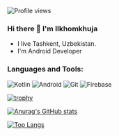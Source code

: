 ![Profile views](https://gpvc.arturio.dev/Ilhom0549)

### Hi there 👋 I'm Ilkhomkhuja
- I live Tashkent, Uzbekistan.
- I'm Android Developer

### Languages and Tools:
<b></b>
![Kotlin](https://img.shields.io/badge/-Kotlin-4B4F59?style=plastic&logo=Kotlin)
![Android](https://img.shields.io/badge/-Android-4B4F59?style=plastic&logo=Android)
![Git](https://img.shields.io/badge/-Git-4B4F59?style=plastic&logo=Git)
![Firebase](https://img.shields.io/badge/-Firebase-4B4F59?style=plastic&logo=Firebase)
<!-- ![Java](https://img.shields.io/badge/-Java-4B4F59?style=for-the-badge&logo=Java) -->

<!--
**Ilhom0549/Ilhom0549** is a ✨ _special_ ✨ repository because its `README.md` (this file) appears on your GitHub profile.

Here are some ideas to get you started:

- 🔭 I’m currently working on ...
- 🌱 I’m currently learning ...
- 👯 I’m looking to collaborate on ...
- 🤔 I’m looking for help with ...
- 💬 Ask me about ...
- 📫 How to reach me: ...
- 😄 Pronouns: ...
- ⚡ Fun fact: ...
-->



[![trophy](https://github-profile-trophy.vercel.app/?username=Ilhom0549&theme=flat&margin-w=10)](https://github.com/ryo-ma/github-profile-trophy)


[![Anurag's GitHub stats](https://github-readme-stats.vercel.app/api?username=Ilhom0549&hide=contribs,prs&count_private=true&show_icons=true)](https://github.com/anuraghazra/github-readme-stats) 


<!-- ### Languages and Tools
<p align="left"> <a href="https://developer.android.com" target="_blank"> <img src="https://raw.githubusercontent.com/devicons/devicon/master/icons/android/android-original-wordmark.svg" alt="android" width="40" height="40"/> </a> <a href="https://kotlinlang.org" target="_blank"> <img src="https://www.vectorlogo.zone/logos/kotlinlang/kotlinlang-icon.svg" alt="kotlin" width="40" height="40"/> </a> </p> -->


[![Top Langs](https://github-readme-stats.vercel.app/api/top-langs/?username=Ilhom0549&layout=compact)](https://github.com/anuraghazra/github-readme-stats)


<!-- ![Android](https://media.giphy.com/media/llarwdtFqG63IlqUR1/giphy.gif) -->

